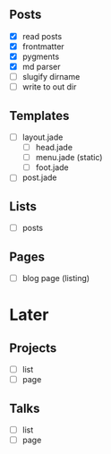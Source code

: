 ## Posts
* [x] read posts
* [x] frontmatter
* [x] pygments
* [x] md parser
* [ ] slugify dirname
* [ ] write to out dir

## Templates
* [ ] layout.jade
  * [ ] head.jade
  * [ ] menu.jade (static)
  * [ ] foot.jade
* [ ] post.jade

## Lists
* [ ] posts

## Pages
* [ ] blog page (listing)

# Later
## Projects
* [ ] list
* [ ] page
## Talks
* [ ] list
* [ ] page
